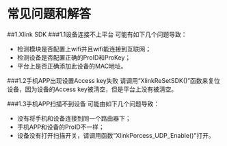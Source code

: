 # 常见问题和解答

##1.Xlink SDK
###1.1设备连接不上平台
可能有如下几个问题导致：
* 检测模块是否配置上wifi并且wifi能连接到互联网；
* 检测设备是否配置正确的ProID和ProKey；
* 平台上是否正确添加此设备的MAC地址。

###1.2手机APP出现设置Access key失败
请调用“XlinkReSetSDK()”函数来复位设备，因为设备的Access key被清空，但是平台上没有被清空。

###1.3手机APP扫描不到设备
可能由如下几个问题导致：
* 没有将手机和设备连接到同一个路由器下；
* 手机APP和设备的ProID不一样；
* 设备没有打开扫描开关，请调用函数“XlinkPorcess_UDP_Enable()"打开。


